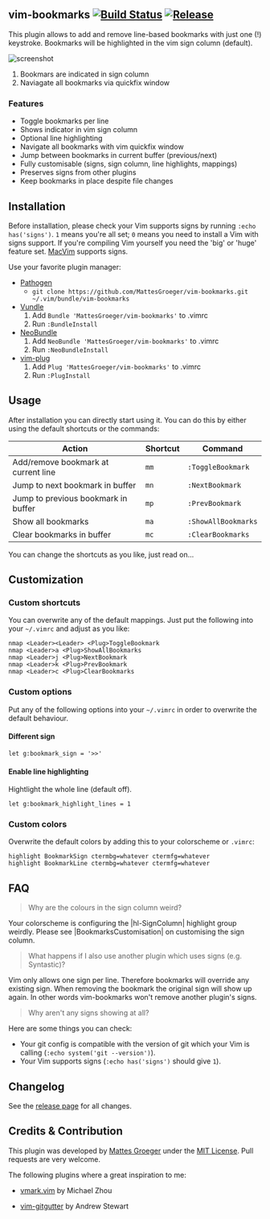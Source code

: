 ## vim-bookmarks [![Build Status](https://travis-ci.org/MattesGroeger/vim-bookmarks.svg)](https://travis-ci.org/MattesGroeger/vim-bookmarks) [![Release](http://img.shields.io/github/release/MattesGroeger/vim-bookmarks.svg)](https://github.com/MattesGroeger/vim-bookmarks/releases)

This plugin allows to add and remove line-based bookmarks with just one (!) keystroke. Bookmarks will be highlighted in the vim sign column (default).

![screenshot](https://raw.github.com/MattesGroeger/vim-bookmarks/master/screenshot.png)

1. Bookmars are indicated in sign column
2. Naviagate all bookmarks via quickfix window

### Features

* Toggle bookmarks per line
* Shows indicator in vim sign column
* Optional line highlighting
* Navigate all bookmarks with vim quickfix window
* Jump between bookmarks in current buffer (previous/next)
* Fully customisable (signs, sign column, line highlights, mappings)
* Preserves signs from other plugins
* Keep bookmarks in place despite file changes

## Installation

Before installation, please check your Vim supports signs by running `:echo has('signs')`.  `1` means you're all set; `0` means you need to install a Vim with signs support. If you're compiling Vim yourself you need the 'big' or 'huge' feature set. [MacVim][] supports signs.

Use your favorite plugin manager:

* [Pathogen][]
  * `git clone https://github.com/MattesGroeger/vim-bookmarks.git ~/.vim/bundle/vim-bookmarks`
* [Vundle][]
  1. Add `Bundle 'MattesGroeger/vim-bookmarks'` to .vimrc
  2. Run `:BundleInstall`
* [NeoBundle][]
  1. Add `NeoBundle 'MattesGroeger/vim-bookmarks'` to .vimrc
  2. Run `:NeoBundleInstall`
* [vim-plug][vimplug]
  1. Add `Plug 'MattesGroeger/vim-bookmarks'` to .vimrc
  2. Run `:PlugInstall`

## Usage

After installation you can directly start using it. You can do this by either using the default shortcuts or the commands:

| Action                                          | Shortcut    | Command                |
|-------------------------------------------------|-------------|------------------------|
| Add/remove bookmark at current line             | `mm`        | `:ToggleBookmark`      |
| Jump to next bookmark in buffer                 | `mn`        | `:NextBookmark`        |
| Jump to previous bookmark in buffer             | `mp`        | `:PrevBookmark`        |
| Show all bookmarks                              | `ma`        | `:ShowAllBookmarks`    |
| Clear bookmarks in buffer                       | `mc`        | `:ClearBookmarks`      |

You can change the shortcuts as you like, just read on...

## Customization

### Custom shortcuts

You can overwrite any of the default mappings. Just put the following into your `~/.vimrc` and adjust as you like:

```
nmap <Leader><Leader> <Plug>ToggleBookmark
nmap <Leader>a <Plug>ShowAllBookmarks
nmap <Leader>j <Plug>NextBookmark
nmap <Leader>k <Plug>PrevBookmark
nmap <Leader>c <Plug>ClearBookmarks
```

### Custom options

Put any of the following options into your `~/.vimrc` in order to overwrite the default behaviour.

#### Different sign

```
let g:bookmark_sign = '>>'
```

#### Enable line highlighting

Hightlight the whole line (default off).

```
let g:bookmark_highlight_lines = 1
```

### Custom colors

Overwrite the default colors by adding this to your colorscheme or `.vimrc`:

```
highlight BookmarkSign ctermbg=whatever ctermfg=whatever
highlight BookmarkLine ctermbg=whatever ctermfg=whatever
```

## FAQ

> Why are the colours in the sign column weird?

Your colorscheme is configuring the |hl-SignColumn| highlight group weirdly. Please see |BookmarksCustomisation| on customising the sign column.

> What happens if I also use another plugin which uses signs (e.g. Syntastic)?

Vim only allows one sign per line. Therefore bookmarks will override any existing sign. When removing the bookmark the original sign will show up again. In other words vim-bookmarks won't remove another plugin's signs.

> Why aren't any signs showing at all?

Here are some things you can check:

* Your git config is compatible with the version of git which your Vim is calling (`:echo system('git --version')`).
* Your Vim supports signs (`:echo has('signs')` should give `1`).

## Changelog

See the [release page](https://github.com/MattesGroeger/vim-bookmarks/releases) for all changes.

## Credits & Contribution

This plugin was developed by [Mattes Groeger][blog] under the [MIT License][license]. Pull requests are very welcome.

The following plugins where a great inspiration to me:
* [vmark.vim][vmark] by Michael Zhou
* [vim-gitgutter][gitgutter] by Andrew Stewart


  [pathogen]: https://github.com/tpope/vim-pathogen
  [vundle]: https://github.com/gmarik/vundle
  [neobundle]: https://github.com/Shougo/neobundle.vim
  [vimplug]: https://github.com/MattesGroeger/vim-plug
  [macvim]: http://code.google.com/p/macvim/
  [license]: https://github.com/MattesGroeger/vim-bookmarks/blob/master/LICENSE.txt
  [blog]: http://blog.mattes-groeger.de
  [vmark]: http://www.vim.org/scripts/script.php?script_id=4076
  [gitgutter]: https://github.com/airblade/vim-gitgutter
